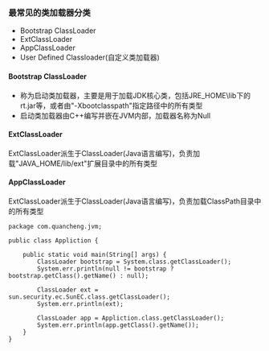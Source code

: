 ### 最常见的类加载器分类

* Bootstrap ClassLoader
* ExtClassLoader
* AppClassLoader
* User Defined Classloader\(自定义类加载器\)

#### Bootstrap ClassLoader

* 称为启动类加载器，主要是用于加载JDK核心类，包括JRE\_HOME\lib下的rt.jar等，或者由"-Xbootclasspath"指定路径中的所有类型
* 启动类加载器由C++编写并嵌在JVM内部，加载器名称为Null

#### ExtClassLoader

ExtClassLoader派生于ClassLoader\(Java语言编写\)，负责加载"JAVA\_HOME/lib/ext"扩展目录中的所有类型

#### AppClassLoader

ExtClassLoader派生于ClassLoader\(Java语言编写\)，负责加载ClassPath目录中的所有类型

```
package com.quancheng.jvm;

public class Appliction {

    public static void main(String[] args) {
        ClassLoader bootstrap = System.class.getClassLoader();
        System.err.println(null != bootstrap ? bootstrap.getClass().getName() : null);

        ClassLoader ext = sun.security.ec.SunEC.class.getClassLoader();
        System.err.println(ext);

        ClassLoader app = Appliction.class.getClassLoader();
        System.err.println(app.getClass().getName());
    }
}
```




